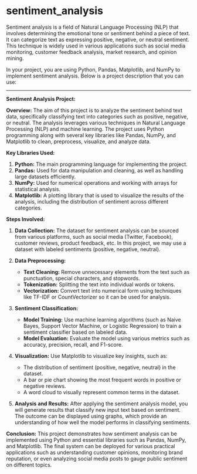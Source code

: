 # sentiment_analysis

Sentiment analysis is a field of Natural Language Processing (NLP) that involves determining the emotional tone or sentiment behind a piece of text. It can categorize text as expressing positive, negative, or neutral sentiment. This technique is widely used in various applications such as social media monitoring, customer feedback analysis, market research, and opinion mining.

In your project, you are using Python, Pandas, Matplotlib, and NumPy to implement sentiment analysis. Below is a project description that you can use:

---

**Sentiment Analysis Project:**

**Overview:**
The aim of this project is to analyze the sentiment behind text data, specifically classifying text into categories such as positive, negative, or neutral. The analysis leverages various techniques in Natural Language Processing (NLP) and machine learning. The project uses Python programming along with several key libraries like Pandas, NumPy, and Matplotlib to clean, preprocess, visualize, and analyze data.

**Key Libraries Used:**

1. **Python:** The main programming language for implementing the project.
2. **Pandas:** Used for data manipulation and cleaning, as well as handling large datasets efficiently.
3. **NumPy:** Used for numerical operations and working with arrays for statistical analysis.
4. **Matplotlib:** A plotting library that is used to visualize the results of the analysis, including the distribution of sentiment across different categories.

**Steps Involved:**

1. **Data Collection:** 
   The dataset for sentiment analysis can be sourced from various platforms, such as social media (Twitter, Facebook), customer reviews, product feedback, etc. In this project, we may use a dataset with labeled sentiments (positive, negative, neutral).

2. **Data Preprocessing:**
   - **Text Cleaning:** Remove unnecessary elements from the text such as punctuation, special characters, and stopwords.
   - **Tokenization:** Splitting the text into individual words or tokens.
   - **Vectorization:** Convert text into numerical form using techniques like TF-IDF or CountVectorizer so it can be used for analysis.

3. **Sentiment Classification:**
   - **Model Training:** Use machine learning algorithms (such as Naive Bayes, Support Vector Machine, or Logistic Regression) to train a sentiment classifier based on labeled data.
   - **Model Evaluation:** Evaluate the model using various metrics such as accuracy, precision, recall, and F1-score.

4. **Visualization:**
   Use Matplotlib to visualize key insights, such as:
   - The distribution of sentiment (positive, negative, neutral) in the dataset.
   - A bar or pie chart showing the most frequent words in positive or negative reviews.
   - A word cloud to visually represent common terms in the dataset.

5. **Analysis and Results:**
   After applying the sentiment analysis model, you will generate results that classify new input text based on sentiment. The outcome can be displayed using graphs, which provide an understanding of how well the model performs in classifying sentiments.

**Conclusion:**
This project demonstrates how sentiment analysis can be implemented using Python and essential libraries such as Pandas, NumPy, and Matplotlib. The final system can be deployed for various practical applications such as understanding customer opinions, monitoring brand reputation, or even analyzing social media posts to gauge public sentiment on different topics.
